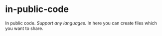 # in-public-code
In public code. *Support any languages.* 
In here you can create files which you want to share. 
